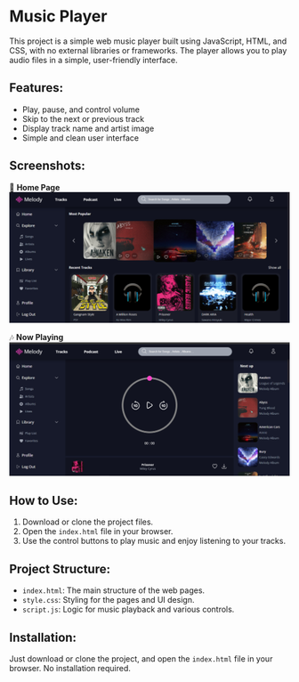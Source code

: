 # Music Player

This project is a simple web music player built using JavaScript, HTML, and CSS, with no external libraries or frameworks. The player allows you to play audio files in a simple, user-friendly interface.

## Features:
- Play, pause, and control volume
- Skip to the next or previous track
- Display track name and artist image
- Simple and clean user interface

## Screenshots:
🎵 **Home Page**
![Home](./ss/1.png)

🎶 **Now Playing**
![Now Playing](./ss/2.png)


## How to Use:
1. Download or clone the project files.
2. Open the `index.html` file in your browser.
3. Use the control buttons to play music and enjoy listening to your tracks.

## Project Structure:
- `index.html`: The main structure of the web pages.
- `style.css`: Styling for the pages and UI design.
- `script.js`: Logic for music playback and various controls.

## Installation:
Just download or clone the project, and open the `index.html` file in your browser. No installation required.
